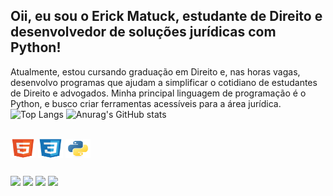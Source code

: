 ## Oii, eu sou o Erick Matuck, estudante de Direito e desenvolvedor de soluções jurídicas com Python!


Atualmente, estou cursando graduação em Direito e, nas horas vagas, desenvolvo programas que ajudam a simplificar o cotidiano de estudantes de Direito e advogados. Minha principal linguagem de programação é o Python, e busco criar ferramentas acessíveis para a área jurídica.
![Top Langs](https://github-readme-stats.vercel.app/api/top-langs/?username=erickcarvalhomatuck&layout=compact)
 ![Anurag's GitHub stats](https://github-readme-stats.vercel.app/api?username=erickcarvalhomatuck&show_icons=true&theme=transparent)
<div style="display: inline_block"><br>
  <img align="center" alt="Erick-HTML" height="30" width="40" src="https://raw.githubusercontent.com/devicons/devicon/master/icons/html5/html5-original.svg">
  <img align="center" alt="Erick-CSS" height="30" width="40" src="https://raw.githubusercontent.com/devicons/devicon/master/icons/css3/css3-original.svg">
  <img align="center" alt="Erick-Python" height="30" width="40" src="https://raw.githubusercontent.com/devicons/devicon/master/icons/python/python-original.svg">
</div>
  
  ##

<div> 
  <a href="https://www.youtube.com/channel/UC_-uuuZbY0AAt9CViNzvc-Q" target="_blank"><img src="https://img.shields.io/badge/YouTube-FF0000?style=for-the-badge&logo=youtube&logoColor=white" target="_blank"></a>
  <a href="https://instagram.com/erickmatuck" target="_blank"><img src="https://img.shields.io/badge/-Instagram-%23E4405F?style=for-the-badge&logo=instagram&logoColor=white" target="_blank"></a>
  <a href = "mailto:erickmatuck1501@gmail.com"><img src="https://img.shields.io/badge/-Gmail-%23333?style=for-the-badge&logo=gmail&logoColor=white" target="_blank"></a>
  <a href="https://www.linkedin.com/in/rerick-c-matuck-bb6070221" target="_blank"><img src="https://img.shields.io/badge/-LinkedIn-%230077B5?style=for-the-badge&logo=linkedin&logoColor=white" target="_blank"></a> 
  
</div>
